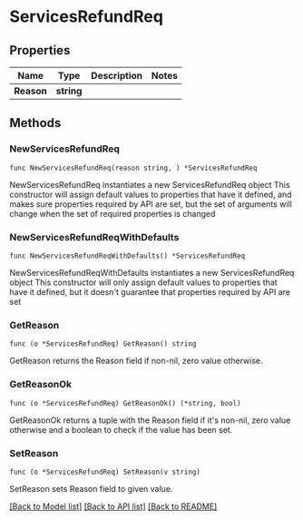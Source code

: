 # ServicesRefundReq

## Properties

Name | Type | Description | Notes
------------ | ------------- | ------------- | -------------
**Reason** | **string** |  | 

## Methods

### NewServicesRefundReq

`func NewServicesRefundReq(reason string, ) *ServicesRefundReq`

NewServicesRefundReq instantiates a new ServicesRefundReq object
This constructor will assign default values to properties that have it defined,
and makes sure properties required by API are set, but the set of arguments
will change when the set of required properties is changed

### NewServicesRefundReqWithDefaults

`func NewServicesRefundReqWithDefaults() *ServicesRefundReq`

NewServicesRefundReqWithDefaults instantiates a new ServicesRefundReq object
This constructor will only assign default values to properties that have it defined,
but it doesn't guarantee that properties required by API are set

### GetReason

`func (o *ServicesRefundReq) GetReason() string`

GetReason returns the Reason field if non-nil, zero value otherwise.

### GetReasonOk

`func (o *ServicesRefundReq) GetReasonOk() (*string, bool)`

GetReasonOk returns a tuple with the Reason field if it's non-nil, zero value otherwise
and a boolean to check if the value has been set.

### SetReason

`func (o *ServicesRefundReq) SetReason(v string)`

SetReason sets Reason field to given value.



[[Back to Model list]](../README.md#documentation-for-models) [[Back to API list]](../README.md#documentation-for-api-endpoints) [[Back to README]](../README.md)


